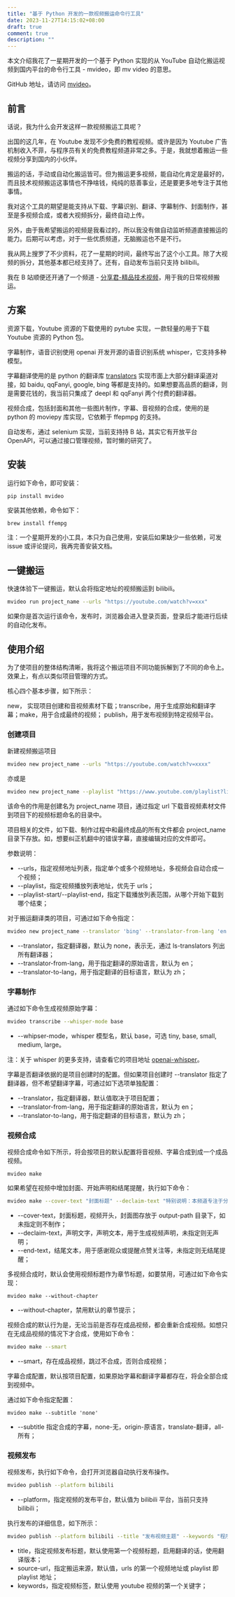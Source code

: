 ```yaml
---
title: "基于 Python 开发的一款视频搬运命令行工具"
date: 2023-11-27T14:15:02+08:00
draft: true
comment: true
description: ""
---
```


本文介绍我花了一星期开发的一个基于 Python 实现的从 YouTube 自动化搬运视频到国内平台的命令行工具 - mvideo，即 mv video 的意思。

GitHub 地址，请访问 [mvideo](https://github.com/poloxue/mvideo)。

## 前言

话说，我为什么会开发这样一款视频搬运工具呢？

出国的这几年，在 Youtube 发现不少免费的教程视频。或许是因为 Youtube 广告机制收入不菲，与程序员有关的免费教程频道非常之多。于是，我就想着搬运一些视频分享到国内的小伙伴。

搬运的话，手动或自动化搬运皆可。但为搬运更多视频，能自动化肯定是最好的，而且技术视频搬运这事情也不挣啥钱，纯纯的慈善事业，还是要更多地专注于其他事情。

我对这个工具的期望是能支持从下载、字幕识别、翻译、字幕制作、封面制作，甚至是多视频合成，或者大视频拆分，最终自动上传。

另外，由于我希望搬运的视频是我看过的，所以我没有做自动监听频道直接搬运的能力。后期可以考虑，对于一些优质频道，无脑搬运也不是不行。

我从网上搜罗了不少资料，花了一星期的时间，最终写出了这个小工具。除了大视频的拆分，其他基本都已经支持了。还有，自动发布当前只支持 bilibili。 

我在 B 站顺便还开通了一个频道 - [分享君-精品技术视频](https://space.bilibili.com/313974328?spm_id_from=333.1007.0.0)，用于我的日常视频搬运。

## 方案

资源下载，Youtube 资源的下载使用的 pytube 实现，一款轻量的用于下载 Youtube 资源的 Python 包。

字幕制作，语音识别使用 openai 开发开源的语音识别系统 whisper，它支持多种模型。

字幕翻译使用的是 python 的翻译库 [translators](https://github.com/uliontse/translators) 实现市面上大部分翻译渠道对接，如 baidu, qqFanyi, google, bing 等都是支持的。如果想要高品质的翻译，则是需要花钱的，我当前只集成了 deepl 和 qqFanyi 两个付费的翻译器。

视频合成，包括封面和其他一些图片制作，字幕、音视频的合成，使用的是 python 的 moviepy 库实现，它依赖于 ffepmpg 的支持。

自动发布，通过 selenium 实现，当前支持持 B 站，其实它有开放平台 OpenAPI，可以通过接口管理视频，暂时懒的研究了。

## 安装

运行如下命令，即可安装：

```python
pip install mvideo
```

安装其他依赖，命令如下：

```
brew install ffempg
```

注：一个星期开发的小工具，本只为自己使用，安装后如果缺少一些依赖，可发 issue 或评论提问，我再完善安装文档。

## 一键搬运

快速体验下一键搬运，默认会将指定地址的视频搬运到 bilibili。

```bash
mvideo run project_name --urls "https://youtube.com/watch?v=xxx"
```

如果你是首次运行该命令，发布时，浏览器会进入登录页面，登录后才能进行后续的自动化发布。

## 使用介绍

为了使项目的整体结构清晰，我将这个搬运项目不同功能拆解到了不同的命令上。效果上，有点以类似项目管理的方式。

核心四个基本步骤，如下所示：

new， 实现项目创建和音视频素材下载；transcribe，用于生成原始和翻译字幕；make，用于合成最终的视频； publish，用于发布视频到特定视频平台。

### 创建项目

新建视频搬运项目

```bash
mvideo new project_name --urls "https://youtube.com/watch?v=xxxx" 
```

亦或是

```bash
mvideo new project_name --playlist "https://www.youtube.com/playlist?list=xxxx"  --playlist-start 0 --playlist-end 3
```

该命令的作用是创建名为 project_name 项目，通过指定 url 下载音视频素材文件到项目下的视频标题命名的目录中。

项目相关的文件，如下载、制作过程中和最终成品的所有文件都会 project_name 目录下存放。如，想要纠正机翻中的错误字幕，直接编辑对应的文件即可。

参数说明：

- \--urls，指定视频地址列表，指定单个或多个视频地址，多视频会自动合成一个视频；
- \--playlist，指定视频播放列表地址，优先于 urls；
- \--playlist-start/--playlist-end，指定下载播放列表范围，从哪个开始下载到哪个结束；

对于搬运翻译类的项目，可通过如下命令指定：

```bash
mvideo new project_name --translator 'bing' --translator-from-lang 'en' --translator-to-lang 'zh'
```

- \--translator，指定翻译器，默认为 none，表示无，通过 ls-translators 列出所有翻译器；
- \--translator-from-lang，用于指定翻译的原始语言，默认为 en；
- \--translator-to-lang，用于指定翻译的目标语言，默认为 zh；

### 字幕制作

通过如下命令生成视频原始字幕：

```bash
mvideo transcribe --whisper-mode base
```

- \--whipser-mode，whisper 模型名，默认 base，可选 tiny, base, small, medium, large。

注：关于 whisper 的更多支持，请查看它的项目地址 [openai-whisper](https://github.com/openai/whisper)。

字幕是否翻译依据的是项目创建时的配置。但如果项目创建时 \--translator 指定了翻译器，但不希望翻译字幕，可通过如下选项单独配置：

- \--translator，指定翻译器，默认值取决于项目配置；
- \--translator-from-lang，用于指定翻译的原始语言，默认为 en；
- \--translator-to-lang，用于指定翻译的目标语言，默认为 zh；

### 视频合成

视频合成命令如下所示，将会按项目的默认配置将音视频、字幕合成到成一个成品视频。

```
mvideo make
```

如果希望在视频中增加封面、开始声明和结尾提醒，执行如下命令：

```bash
mvideo make --cover-text "封面标题" --declaim-text "特别说明：本频道专注于分享优质视频。" --end-text "感谢敢看，如您喜欢本视频，欢迎点赞、收藏、评论与关注 " --without-chapter
```

- \--cover-text，封面标题，视频开头，封面图存放于 output-path 目录下，如未指定则不制作；
- \--declaim-text，声明文字，声明文本，用于生成视频声明，未指定则无声明；
- \--end-text，结尾文本，用于感谢观众或提醒点赞关注等，未指定则无结尾提醒；

多视频合成时，默认会使用视频标题作为章节标题，如要禁用，可通过如下命令实现：

```
mvideo make --without-chapter
```

- \--without-chapter，禁用默认的章节提示；

视频合成的默认行为是，无论当前是否存在成品视频，都会重新合成视频。如想只在无成品视频的情况下才合成，使用如下命令：

```bash
mvideo make --smart
```

- \--smart，存在成品视频，跳过不合成，否则合成视频；

字幕合成配置，默认按项目配置，如果原始字幕和翻译字幕都存在，将会全部合成到视频中。

通过如下命令指定配置：

```
mvideo make --subtitle 'none'
```

- \--subtitle 指定合成的字幕，none-无，origin-原语言，translate-翻译，all-所有；

### 视频发布

视频发布，执行如下命令，会打开浏览器自动执行发布操作。

```bash
mvideo publish --platform bilibili
```

- \--platform，指定视频的发布平台，默认值为 bilibili 平台，当前只支持 bilibili；

执行发布的详细信息，如下所示：

```bash
mvideo publish --platform bilibili --title "发布视频主题" --keywords "程序员,编程"  --source-url "https://youtube.com/watch?v=xxx""
```

- title，指定视频发布标题，默认使用第一个视频标题，启用翻译的话，使用翻译版本；
- source-url，指定搬运来源，默认值，urls 的第一个视频地址或 playlist 即 playlist 地址；
- keywords，指定视频标签，默认使用 youtube 视频的第一个关键字；
